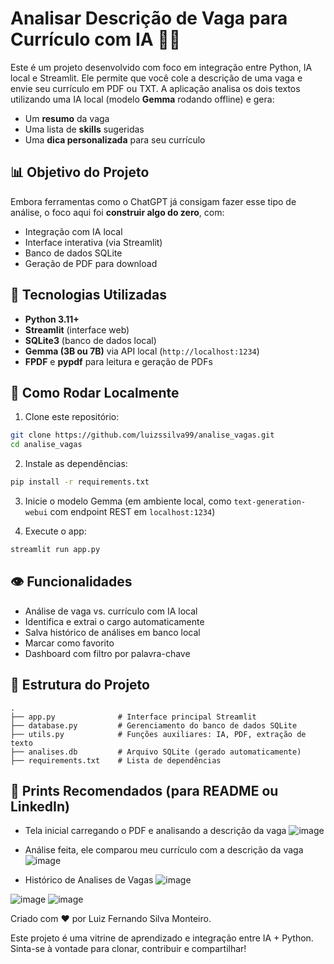 # Analisar Descrição de Vaga para Currículo com IA 💼🤖

Este é um projeto desenvolvido com foco em integração entre Python, IA local e Streamlit. Ele permite que você cole a descrição de uma vaga e envie seu currículo em PDF ou TXT. A aplicação analisa os dois textos utilizando uma IA local (modelo **Gemma** rodando offline) e gera:

- Um **resumo** da vaga
- Uma lista de **skills** sugeridas
- Uma **dica personalizada** para seu currículo

## 📊 Objetivo do Projeto

Embora ferramentas como o ChatGPT já consigam fazer esse tipo de análise, o foco aqui foi **construir algo do zero**, com:

- Integração com IA local
- Interface interativa (via Streamlit)
- Banco de dados SQLite
- Geração de PDF para download

## 📅 Tecnologias Utilizadas

- **Python 3.11+**
- **Streamlit** (interface web)
- **SQLite3** (banco de dados local)
- **Gemma (3B ou 7B)** via API local (`http://localhost:1234`)
- **FPDF** e **pypdf** para leitura e geração de PDFs

## 🔧 Como Rodar Localmente

1. Clone este repositório:
```bash
git clone https://github.com/luizssilva99/analise_vagas.git
cd analise_vagas
```

2. Instale as dependências:
```bash
pip install -r requirements.txt
```

3. Inicie o modelo Gemma (em ambiente local, como `text-generation-webui` com endpoint REST em `localhost:1234`)

4. Execute o app:
```bash
streamlit run app.py
```

## 👁 Funcionalidades

- Análise de vaga vs. currículo com IA local
- Identifica e extrai o cargo automaticamente
- Salva histórico de análises em banco local
- Marcar como favorito
- Dashboard com filtro por palavra-chave

## 📂 Estrutura do Projeto

```
.
├── app.py              # Interface principal Streamlit
├── database.py         # Gerenciamento do banco de dados SQLite
├── utils.py            # Funções auxiliares: IA, PDF, extração de texto
├── analises.db         # Arquivo SQLite (gerado automaticamente)
├── requirements.txt    # Lista de dependências
```

## 🚀 Prints Recomendados (para README ou LinkedIn)
- Tela inicial carregando o PDF e analisando a descrição da vaga
![image](https://github.com/user-attachments/assets/21e61850-82c5-4701-a323-42079968b1ec)

- Análise feita, ele comparou meu currículo com a descrição da vaga
![image](https://github.com/user-attachments/assets/dc045d43-d062-440b-9ba3-59d98652e105)

- Histórico de Analises de Vagas
![image](https://github.com/user-attachments/assets/e2331e60-b677-4aca-8ca7-a96b4a5d2c82)

![image](https://github.com/user-attachments/assets/a254aab4-ab78-4b3c-a95b-ca250793fe8b)
![image](https://github.com/user-attachments/assets/31b9f08e-4947-468e-aead-6aa8e403cc11)

Criado com ❤️ por Luiz Fernando Silva Monteiro.

Este projeto é uma vitrine de aprendizado e integração entre IA + Python. Sinta-se à vontade para clonar, contribuir e compartilhar!

